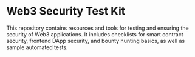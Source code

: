# Web3 Security Test Kit

This repository contains resources and tools for testing and ensuring the security of Web3 applications. It includes checklists for smart contract security, frontend DApp security, and bounty hunting basics, as well as sample automated tests. 